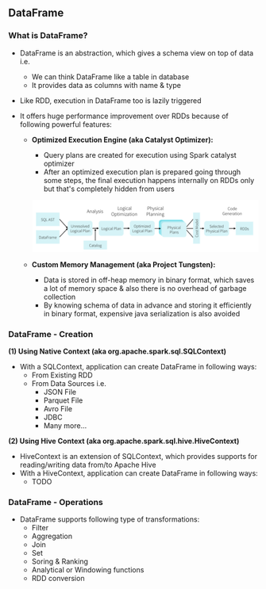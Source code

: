 ## DataFrame

### What is DataFrame?
* DataFrame is an abstraction, which gives a schema view on top of data i.e.
  * We can think DataFrame like a table in database
  * It provides data as columns with name & type

* Like RDD, execution in DataFrame too is lazily triggered

* It offers huge performance improvement over RDDs because of following powerful features:
  
  * **Optimized Execution Engine (aka Catalyst Optimizer):**
    * Query plans are created for execution using Spark catalyst optimizer
    * After an optimized execution plan is prepared going through some steps, the final execution happens internally on RDDs only but that's completely hidden from users
    
    ![Alt text](_images/spark-sql-catalyst-optimizer-model.png?raw=true "Spark SQL - Catalyst Optimizer")
    
  * **Custom Memory Management (aka Project Tungsten):**
    * Data is stored in off-heap memory in binary format, which saves a lot of memory space & also there is no overhead of garbage collection
    * By knowing schema of data in advance and storing it efficiently in binary format, expensive java serialization is also avoided

### DataFrame - Creation

**(1) Using Native Context (aka org.apache.spark.sql.SQLContext)** 
* With a SQLContext, application can create DataFrame in following ways:
  * From Existing RDD
  * From Data Sources i.e.
    * JSON File
    * Parquet File
    * Avro File
    * JDBC
    * Many more...

**(2) Using Hive Context (aka org.apache.spark.sql.hive.HiveContext)** 
* HiveContext is an extension of SQLContext, which provides supports for reading/writing data from/to Apache Hive
* With a HiveContext, application can create DataFrame in following ways:
  * TODO
  
### DataFrame - Operations
* DataFrame supports following type of transformations:
  * Filter
  * Aggregation
  * Join
  * Set
  * Soring & Ranking
  * Analytical or Windowing functions
  * RDD conversion
  
